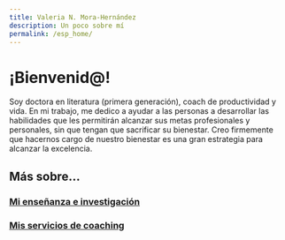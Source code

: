 ```yaml
---
title: Valeria N. Mora-Hernández
description: Un poco sobre mí
permalink: /esp_home/
---
```


# ¡Bienvenid@!

Soy doctora en literatura (primera generación), coach de productividad y vida. En mi trabajo, me dedico a ayudar a las personas a desarrollar las habilidades que les permitirán alcanzar sus metas profesionales y personales, sin que tengan que sacrificar su bienestar. Creo firmemente que hacernos cargo de nuestro bienestar es una gran estrategia para alcanzar la excelencia.

## Más sobre...
### [Mi enseñanza e investigación](/esp_teaching/)
### [Mis servicios de coaching](/esp_coaching/)
